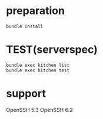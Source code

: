 # preparation

```
bundle install
```

# TEST(serverspec)

```
bundle exec kitchen list
bundle exec kitchen test
```


# support

OpenSSH 5.3
OpenSSH 6.2


